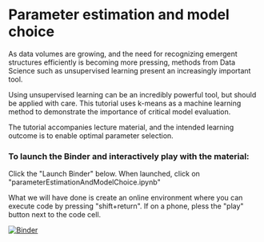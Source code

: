 # Parameter estimation and model choice

As data volumes are growing, and the need for recognizing emergent structures efficiently is becoming more pressing, methods from Data Science such as unsupervised learning present an increasingly important tool.

Using unsupervised learning can be an incredibly powerful tool, but should be applied with care. This tutorial uses k-means as a machine learning method to demonstrate the importance of critical model evaluation.

The tutorial accompanies lecture material, and the intended learning outcome is to enable optimal parameter selection.


### To launch the Binder and interactively play with the material:

Click the "Launch Binder" below. When launched, click on "parameterEstimationAndModelChoice.ipynb"

What we will have done is create an online environment where you can execute code by pressing "shift+return". If on a phone, pless the "play" button next to the code cell.


[![Binder](https://mybinder.org/badge_logo.svg)](https://mybinder.org/v2/gh/maikejulie/parameterEstimation/master)
